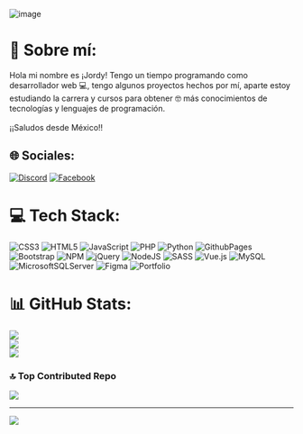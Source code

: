 ![image](https://github.com/jordy291093/jordy291093/assets/112351586/e629badd-6325-4511-8a19-e129bad70d4d)


# :wave: Sobre mí:
Hola mi nombre es ¡Jordy! Tengo un tiempo programando como desarrollador web :computer:, tengo algunos proyectos hechos por mí, aparte estoy estudiando la carrera y cursos para obtener :nerd_face: más conocimientos de tecnologías y lenguajes de programación.<br><br>¡¡Saludos desde México!!<br>


## 🌐 Sociales:
[![Discord](https://img.shields.io/badge/Discord-%237289DA.svg?logo=discord&logoColor=white)](https://discord.gg/jordy291093) [![Facebook](https://img.shields.io/badge/Facebook-%231877F2.svg?logo=Facebook&logoColor=white)](https://facebook.com/jordy.fcb) 

# 💻 Tech Stack:
![CSS3](https://img.shields.io/badge/css3-%231572B6.svg?style=for-the-badge&logo=css3&logoColor=white) ![HTML5](https://img.shields.io/badge/html5-%23E34F26.svg?style=for-the-badge&logo=html5&logoColor=white) ![JavaScript](https://img.shields.io/badge/javascript-%23323330.svg?style=for-the-badge&logo=javascript&logoColor=%23F7DF1E) ![PHP](https://img.shields.io/badge/php-%23777BB4.svg?style=for-the-badge&logo=php&logoColor=white) ![Python](https://img.shields.io/badge/python-3670A0?style=for-the-badge&logo=python&logoColor=ffdd54) ![GithubPages](https://img.shields.io/badge/github%20pages-121013?style=for-the-badge&logo=github&logoColor=white) ![Bootstrap](https://img.shields.io/badge/bootstrap-%238511FA.svg?style=for-the-badge&logo=bootstrap&logoColor=white) ![NPM](https://img.shields.io/badge/NPM-%23CB3837.svg?style=for-the-badge&logo=npm&logoColor=white) ![jQuery](https://img.shields.io/badge/jquery-%230769AD.svg?style=for-the-badge&logo=jquery&logoColor=white) ![NodeJS](https://img.shields.io/badge/node.js-6DA55F?style=for-the-badge&logo=node.js&logoColor=white) ![SASS](https://img.shields.io/badge/SASS-hotpink.svg?style=for-the-badge&logo=SASS&logoColor=white) ![Vue.js](https://img.shields.io/badge/vue.js-%2335495e.svg?style=for-the-badge&logo=vuedotjs&logoColor=%234FC08D) ![MySQL](https://img.shields.io/badge/mysql-%2300000f.svg?style=for-the-badge&logo=mysql&logoColor=white) ![MicrosoftSQLServer](https://img.shields.io/badge/Microsoft%20SQL%20Server-CC2927?style=for-the-badge&logo=microsoft%20sql%20server&logoColor=white) ![Figma](https://img.shields.io/badge/figma-%23F24E1E.svg?style=for-the-badge&logo=figma&logoColor=white) ![Portfolio](https://img.shields.io/badge/Portfolio-%23000000.svg?style=for-the-badge&logo=firefox&logoColor=#FF7139)
# 📊 GitHub Stats:
![](https://github-readme-stats.vercel.app/api?username=jordy291093&theme=react&hide_border=false&include_all_commits=false&count_private=false)<br/>
![](https://github-readme-streak-stats.herokuapp.com/?user=jordy291093&theme=react&hide_border=false)<br/>
![](https://github-readme-stats.vercel.app/api/top-langs/?username=jordy291093&theme=react&hide_border=false&include_all_commits=false&count_private=false&layout=compact)

### 🔝 Top Contributed Repo
![](https://github-contributor-stats.vercel.app/api?username=jordy291093&limit=5&theme=algolia&combine_all_yearly_contributions=true)

---
[![](https://visitcount.itsvg.in/api?id=jordy291093&icon=0&color=0)](https://visitcount.itsvg.in)

<!-- Proudly created with GPRM ( https://gprm.itsvg.in ) -->
